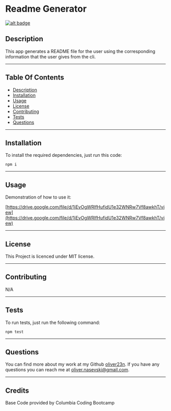 # Readme Generator

[![alt badge](https://img.shields.io/badge/licence-MIT-blue)](https://opensource.org/license/mit/)

## Description

This app generates a README file for the user using the corresponding information that the user gives from the cli. 

---

## Table Of Contents
                             
- [Description](#description)
- [Installation](#installation)
- [Usage](#usage)
- [License](#license)
- [Contributing](#contributing)
- [Tests](#tests)
- [Questions](#questions)

---

## Installation

To install the required dependencies, just run this code: 

```
npm i
```

---

## Usage

Demonstration of how to use it:

[https://drive.google.com/file/d/1jEvOgWRlfHufidU1e32WNRw7Vf8awkhT/view](https://drive.google.com/file/d/1jEvOgWRlfHufidU1e32WNRw7Vf8awkhT/view)

---

## License

This Project is licenced under MIT license.

---

## Contributing

N/A

---

## Tests

To run tests, just run the following command:

```
npm test
```

--- 

## Questions

You can find more about my work at my Github [oliver23n](https://github.com/oliver23n).
If you have any questions you can reach me at [oliver.nasevski@gmail.com](mailto:oliver.nasevski@gmail.com).

---

## Credits

Base Code provided by Columbia Coding Bootcamp
